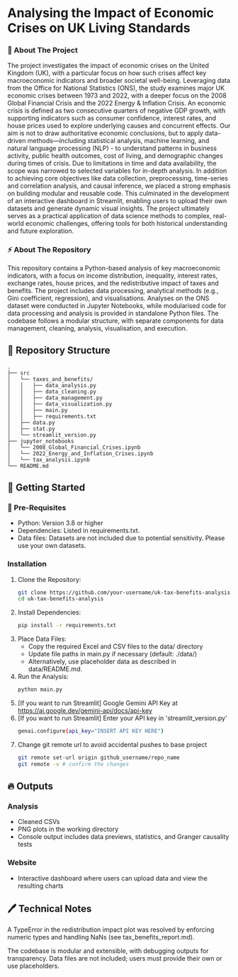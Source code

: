 # Analysing the Impact of Economic Crises on UK Living Standards

<!-- ABOUT THE PROJECT -->
### :beginner: About The Project
The project investigates the impact of economic crises on the United Kingdom (UK), with a particular focus on how such crises affect key macroeconomic indicators and broader societal well-being. Leveraging data from the Office for National Statistics (ONS), the study examines major UK economic crises between 1973 and 2022, with a deeper focus on the 2008 Global Financial Crisis and the 2022 Energy & Inflation Crisis. An economic crisis is defined as two consecutive quarters of negative GDP growth, with supporting indicators such as consumer confidence, interest rates, and house prices used to explore underlying causes and concurrent effects. Our aim is not to draw authoritative economic conclusions, but to apply data-driven methods—including statistical analysis, machine learning, and natural language processing (NLP) - to understand patterns in business activity, public health outcomes, cost of living, and demographic changes during times of crisis. Due to limitations in time and data availability, the scope was narrowed to selected variables for in-depth analysis. In addition to achieving core objectives like data collection, preprocessing, time-series and correlation analysis, and causal inference, we placed a strong emphasis on building modular and reusable code. This culminated in the development of an interactive dashboard in Streamlit, enabling users to upload their own datasets and generate dynamic visual insights. The project ultimately serves as a practical application of data science methods to complex, real-world economic challenges, offering tools for both historical understanding and future exploration.

<!-- ABOUT THE REPOSITORY -->
### :zap: About The Repository
This repository contains a Python-based analysis of key macroeconomic indicators, with a focus on income distribution, inequality, interest rates, exchange rates, house prices, and the redistributive impact of taxes and benefits. The project includes data processing, analytical methods (e.g., Gini coefficient, regression), and visualisations. Analyses on the ONS dataset were conducted in Jupyter Notebooks, while modularised code for data processing and analysis is provided in standalone Python files. The codebase follows a modular structure, with separate components for data management, cleaning, analysis, visualisation, and execution.

## :file_folder: Repository Structure

```
.
├── src
│   └── taxes_and_benefits/
│   │   ├── data_analysis.py
│   │   ├── data_cleaning.py
│   │   ├── data_management.py
│   │   ├── data_visualization.py
│   │   ├── main.py
│   │   ├── requirements.txt
│   ├── data.py
│   ├── stat.py
│   └── streamlit_version.py
├── jupyter_notebooks
│   └── 2008_Global_Financial_Crises.ipynb
│   └── 2022_Energy_and_Inflation_Crises.ipynb
│   └── tax_analysis.ipynb
└── README.md
```

## :wrench: Getting Started

### :notebook: Pre-Requisites
- Python: Version 3.8 or higher
- Dependencies: Listed in requirements.txt.
- Data files: Datasets are not included due to potential sensitivity. Please use your own datasets.

### Installation
1. Clone the Repository:
    ```sh
    git clone https://github.com/your-username/uk-tax-benefits-analysis.git
    cd uk-tax-benefits-analysis
    ```
2. Install Dependencies:
    ```sh
    pip install -r requirements.txt
    ```
3. Place Data Files:
   - Copy the required Excel and CSV files to the data/ directory
   - Update file paths in main.py if necessary (default: ./data/)
   - Alternatively, use placeholder data as described in data/README.md.
4. Run the Analysis:
   ```sh
   python main.py 
   ```
6. [If you want to run Streamlit] Google Gemini API Key at https://ai.google.dev/gemini-api/docs/api-key
7. [If you want to run Streamlit] Enter your API key in 'streamlit_version.py'
    ```sh
    genai.configure(api_key="INSERT API KEY HERE")
    ```
8. Change git remote url to avoid accidental pushes to base project
   ```sh
   git remote set-url origin github_username/repo_name
   git remote -v # confirm the changes
   ```

## 🔥 Outputs
### Analysis
- Cleaned CSVs
- PNG plots in the working directory
- Console output includes data previews, statistics, and Granger causality tests
### Website
- Interactive dashboard where users can upload data and view the resulting charts

## 🖊️ Technical Notes
A TypeError in the redistribution impact plot was resolved by enforcing numeric types and handling NaNs (see tax_benefits_report.md).

The codebase is modular and extensible, with debugging outputs for transparency.
Data files are not included; users must provide their own or use placeholders.
